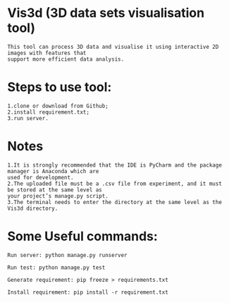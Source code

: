 # Vis3d (3D data sets visualisation tool)
    This tool can process 3D data and visualise it using interactive 2D images with features that
    support more efficient data analysis.
# Steps to use tool:
    1.clone or download from Github;
    2.install requirement.txt;
    3.run server.

# Notes
    1.It is strongly recommended that the IDE is PyCharm and the package manager is Anaconda which are
    used for development.
    2.The uploaded file must be a .csv file from experiment, and it must be stored at the same level as
    your project’s manage.py script.
    3.The terminal needs to enter the directory at the same level as the Vis3d directory.

# Some Useful commands:

    Run server: python manage.py runserver

    Run test: python manage.py test

    Generate requirement: pip freeze > requirements.txt

    Install requirement: pip install -r requirement.txt

